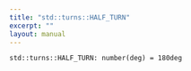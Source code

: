 ```yaml
---
title: "std::turns::HALF_TURN"
excerpt: ""
layout: manual
---
```






```kcl
std::turns::HALF_TURN: number(deg) = 180deg
```


